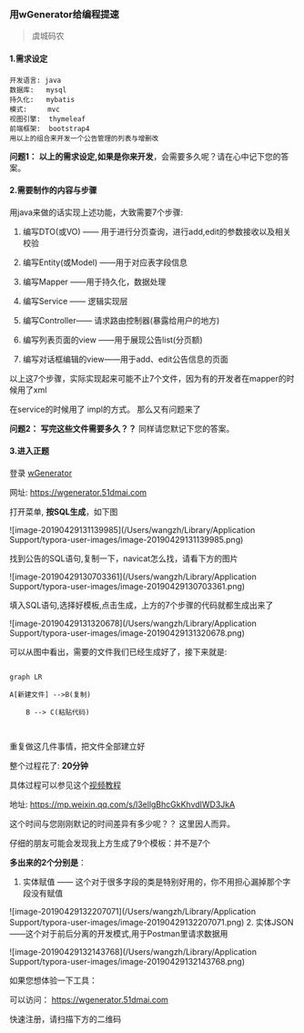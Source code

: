 ### 用wGenerator给编程提速

> 虞城码农



#### 1.需求设定


```
开发语言: java
数据库:   mysql
持久化:   mybatis
模式:     mvc
视图引擎:  thymeleaf
前端框架:  bootstrap4
用以上的组合来开发一个公告管理的列表与增删改
```

**问题1：**  **以上的需求设定,如果是你来开发**，会需要多久呢？请在心中记下您的答案。



#### 2.需要制作的内容与步骤

用java来做的话实现上述功能，大致需要7个步骤:

1. 编写DTO(或VO)  —— 用于进行分页查询，进行add,edit的参数接收以及相关校验

2. 编写Entity(或Model) ——用于对应表字段信息 

3. 编写Mapper ——用于持久化，数据处理

4. 编写Service —— 逻辑实现层

5. 编写Controller—— 请求路由控制器(暴露给用户的地方)

6. 编写列表页面的view ——用于展现公告list(分页额)

7. 编写对话框编辑的view——用于add、edit公告信息的页面

   

以上这7个步骤，实际实现起来可能不止7个文件，因为有的开发者在mapper的时候用了xml

在service的时候用了 impl的方式。 那么又有问题来了

**问题2：** **写完这些文件需要多久？？** 同样请您默记下您的答案。



#### 3.进入正题

登录 [wGenerator](https://wgenerator.51dmai.com/login)

网址: https://wgenerator.51dmai.com

打开菜单, **按SQL生成**，如下图

![image-20190429131139985](/Users/wangzh/Library/Application Support/typora-user-images/image-20190429131139985.png)

找到公告的SQL语句,复制一下，navicat怎么找，请看下方的图片

![image-20190429130703361](/Users/wangzh/Library/Application Support/typora-user-images/image-20190429130703361.png)



填入SQL语句,选择好模板,点击生成，上方的7个步骤的代码就都生成出来了

![image-20190429131320678](/Users/wangzh/Library/Application Support/typora-user-images/image-20190429131320678.png)



可以从图中看出，需要的文件我们已经生成好了，接下来就是:

```mermaid

graph LR

A[新建文件] -->B(复制)

    B --> C(粘贴代码)

    

```

重复做这几件事情，把文件全部建立好

整个过程花了: **20分钟**

具体过程可以参见这个[视频教程](https://mp.weixin.qq.com/s/l3ellgBhcGkKhvdIWD3JkA)

地址: https://mp.weixin.qq.com/s/l3ellgBhcGkKhvdIWD3JkA



这个时间与您刚刚默记的时间差异有多少呢？？ 这里因人而异。



仔细的朋友可能会发现我上方生成了9个模板：并不是7个

**多出来的2个分别是**：

1. 实体赋值 —— 这个对于很多字段的类是特别好用的，你不用担心漏掉那个字段没有赋值

![image-20190429132207071](/Users/wangzh/Library/Application Support/typora-user-images/image-20190429132207071.png)
2. 实体JSON——这个对于前后分离的开发模式,用于Postman里请求数据用


![image-20190429132143768](/Users/wangzh/Library/Application Support/typora-user-images/image-20190429132143768.png)



如果您想体验一下工具：

可以访问：  https://wgenerator.51dmai.com



快速注册，请扫描下方的二维码



　　



